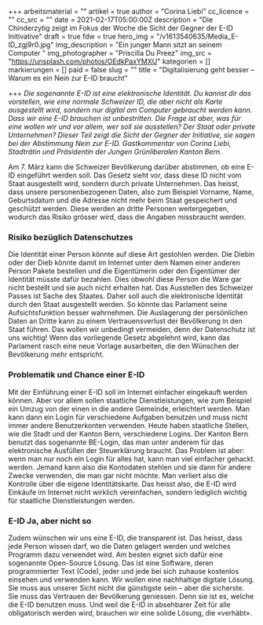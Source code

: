 +++
arbeitsmaterial = ""
artikel = true
author = "Corina Liebi"
cc_licence = ""
cc_src = ""
date = 2021-02-17T05:00:00Z
description = "Die Chinderzytig zeigt im Fokus der Woche die Sicht der Gegner der E-ID Initivative"
draft = true
fdw = true
hero_img = "/v1613540635/Media_E-ID_zgj9r0.jpg"
img_description = "Ein junger Mann sitzt an seinem Computer "
img_photographer = "Priscilla Du Preez"
img_src = "https://unsplash.com/photos/OEdkPaxYMXU"
kategorien = []
markierungen = []
paid = false
slug = ""
title = "Digitalisierung geht besser – Warum es ein Nein zur E-ID braucht"

+++
_Die sogenannte E-ID ist eine elektronische Identität. Du kannst dir das vorstellen, wie eine normale Schweizer ID, die aber nicht als Karte ausgestellt wird, sondern nur digital am Computer gebraucht werden kann. Dass wir eine E-ID brauchen ist unbestritten. Die Frage ist aber, was für eine wollen wir und vor allem, wer soll sie ausstellen? Der Staat oder private Unternehmen? Dieser Teil zeigt die Sicht der Gegner der Initiative, sie sagen bei der Abstimmung Nein zur E-ID. Gastkommentar von Corina Liebi, Stadträtin und Präsidentin der Jungen Grünliberalen Kanton Bern._

Am 7. März kann die Schweizer Bevölkerung darüber abstimmen, ob eine E-ID eingeführt werden soll. Das Gesetz sieht vor, dass diese ID nicht vom Staat ausgestellt wird, sondern durch private Unternehmen. Das heisst, dass unsere personenbezogenen Daten, also zum Beispiel Vorname, Name, Geburtsdatum und die Adresse nicht mehr beim Staat gespeichert und geschützt werden. Diese werden an dritte Personen weitergegeben, wodurch das Risiko grösser wird, dass die Angaben missbraucht werden.

### Risiko bezüglich Datenschutzes

Die Identität einer Person könnte auf diese Art gestohlen werden. Die Diebin oder der Dieb könnte damit im Internet unter dem Namen einer anderen Person Pakete bestellen und die Eigentümerin oder den Eigentümer der Identität müsste dafür bezahlen. Dies obwohl diese Person die Ware gar nicht bestellt und sie auch nicht erhalten hat. Das Ausstellen des Schweizer Passes ist Sache des Staates. Daher soll auch die elektronische Identität durch den Staat ausgestellt werden. So könnte das Parlament seine Aufsichtsfunktion besser wahrnehmen. Die Auslagerung der persönlichen Daten an Dritte kann zu einem Vertrauensverlust der Bevölkerung in den Staat führen. Das wollen wir unbedingt vermeiden, denn der Datenschutz ist uns wichtig! Wenn das vorliegende Gesetz abgelehnt wird, kann das Parlament rasch eine neue Vorlage ausarbeiten, die den Wünschen der Bevölkerung mehr entspricht.

### Problematik und Chance einer E-ID

Mit der Einführung einer E-ID soll im Internet einfacher eingekauft werden können. Aber vor allem sollen staatliche Dienstleistungen, wie zum Beispiel ein Umzug von der einen in die andere Gemeinde, erleichtert werden. Man kann dann ein Login für verschiedene Aufgaben benutzen und muss nicht immer andere Benutzerkonten verwenden. Heute haben staatliche Stellen, wie die Stadt und der Kanton Bern, verschiedene Logins. Der Kanton Bern benutzt das sogenannte BE-Login, das man unter anderem für das elektronische Ausfüllen der Steuerklärung braucht. Das Problem ist aber: wenn man nur noch ein Login für alles hat, kann man viel einfacher gehackt. werden. Jemand kann also die Kontodaten stehlen und sie dann für andere Zwecke verwenden, die man gar nicht möchte. Man verliert also die Kontrolle über die eigene Identitätskarte. Das heisst also, die E-ID wird Einkäufe im Internet nicht wirklich vereinfachen, sondern lediglich wichtig für staatliche Dienstleistungen werden.

### E-ID Ja, aber nicht so

Zudem wünschen wir uns eine E-ID, die transparent ist. Das heisst, dass jede Person wissen darf, wo die Daten gelagert werden und welches Programm dazu verwendet wird. Am besten eignet sich dafür eine sogenannte Open-Source Lösung. Das ist eine Software, deren programmierter Text (Code), jeder und jede bei sich zuhause kostenlos einsehen und verwenden kann. Wir wollen eine nachhaltige digitale Lösung. Sie muss aus unserer Sicht nicht die günstigste sein – aber die sicherste. Sie muss das Vertrauen der Bevölkerung geniessen. Denn sie ist es, welche die E-ID benutzen muss. Und weil die E-ID in absehbarer Zeit für alle obligatorisch werden wird, brauchen wir eine solide Lösung, die «verhäbt».